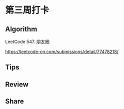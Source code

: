 # 第三周打卡

## Algorithm

LeetCode 547. 朋友圈

https://leetcode-cn.com/submissions/detail/77478218/

## Tips



## Review



## Share


